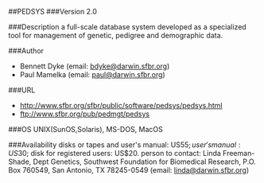 ##PEDSYS
###Version
2.0

###Description
a full-scale database system developed as a specialized tool for management of genetic, pedigree and demographic data.

###Author
* Bennett Dyke (email: bdyke@darwin.sfbr.org)
* Paul Mamelka (email: paul@darwin.sfbr.org)

###URL
* http://www.sfbr.org/sfbr/public/software/pedsys/pedsys.html
* ftp://www.sfbr.org/pub/pedmgt/pedsys

###OS
UNIX(SunOS,Solaris), MS-DOS, MacOS

###Availability
disks or tapes and user's manual: US$55; user's manual: US$30; disk for registered users: US$20\. person to contact: Linda Freeman-Shade, Dept Genetics, Southwest Foundation for Biomedical Research, P.O. Box 760549, San Antonio, TX 78245-0549 (email: linda@darwin.sfbr.org)


